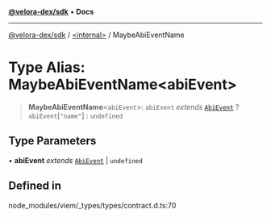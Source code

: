 [**@velora-dex/sdk**](../../README.md) • **Docs**

***

[@velora-dex/sdk](../../globals.md) / [\<internal\>](../README.md) / MaybeAbiEventName

# Type Alias: MaybeAbiEventName\<abiEvent\>

> **MaybeAbiEventName**\<`abiEvent`\>: `abiEvent` *extends* [`AbiEvent`](AbiEvent.md) ? `abiEvent`\[`"name"`\] : `undefined`

## Type Parameters

• **abiEvent** *extends* [`AbiEvent`](AbiEvent.md) \| `undefined`

## Defined in

node\_modules/viem/\_types/types/contract.d.ts:70
